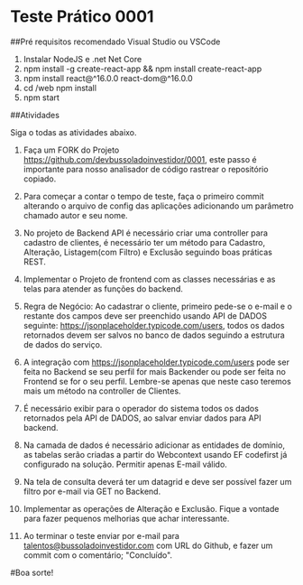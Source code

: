 # Teste Prático 0001

##Pré requisitos recomendado Visual Studio ou VSCode
1) Instalar NodeJS e .net Net Core
2) npm install -g create-react-app && npm install create-react-app
3) npm install react@^16.0.0 react-dom@^16.0.0
4) cd /web npm install
5) npm start


##Atividades

Siga o todas as atividades abaixo.

1) Faça um FORK do Projeto https://github.com/devbussoladoinvestidor/0001, este passo é importante para nosso analisador de código rastrear o repositório copiado.

2) Para começar a contar o tempo de teste, faça o primeiro commit alterando o arquivo de config das aplicações adicionando um parâmetro chamado autor e seu nome.

3) No projeto de Backend API é necessário criar uma controller para cadastro de clientes, é necessário ter um método para Cadastro, Alteração, Listagem(com Filtro) e Exclusão seguindo boas práticas REST. 

4) Implementar o Projeto de frontend com as classes necessárias e as telas para atender as funções do backend.

5) Regra de Negócio: Ao cadastrar o cliente, primeiro pede-se o e-mail e o restante dos campos deve ser preenchido usando API de DADOS seguinte: https://jsonplaceholder.typicode.com/users, todos os dados retornados devem ser salvos no banco de dados seguindo a estrutura de dados do serviço.

6) A integração com  https://jsonplaceholder.typicode.com/users pode ser feita no Backend se seu perfil for mais Backender ou pode ser feita no Frontend se for o seu perfil. Lembre-se apenas que neste caso teremos mais um método na controller de Clientes.

7) É necessário exibir para o operador do sistema todos os dados retornados pela API de DADOS, ao salvar enviar dados para API backend.

8) Na camada de dados é necessário adicionar as entidades de domínio, as tabelas serão criadas a partir do Webcontext usando EF codefirst já configurado na solução. Permitir apenas E-mail válido.

9) Na tela de consulta deverá ter um datagrid e deve ser possível fazer um filtro por e-mail via GET no Backend.

10) Implementar as operações de Alteração e Exclusão. Fique a vontade para fazer pequenos melhorias que achar interessante.

11) Ao terminar o teste enviar por e-mail para talentos@bussoladoinvestidor.com com URL do Github, e fazer um commit com o comentário; "Concluído".

#Boa sorte!
